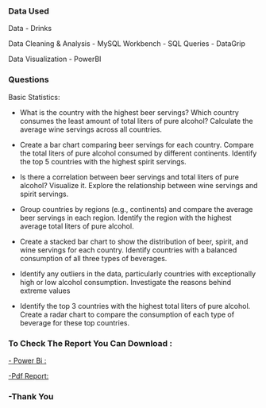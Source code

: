 ### Data Used
Data - Drinks 

Data Cleaning & Analysis - MySQL Workbench - SQL Queries - DataGrip

Data Visualization - PowerBI

### Questions

Basic Statistics:

- What is the country with the highest beer servings?
Which country consumes the least amount of total liters of pure alcohol?
Calculate the average wine servings across all countries.

- Create a bar chart comparing beer servings for each country.
Compare the total liters of pure alcohol consumed by different continents.
Identify the top 5 countries with the highest spirit servings.


- Is there a correlation between beer servings and total liters of pure alcohol? Visualize it.
Explore the relationship between wine servings and spirit servings.


- Group countries by regions (e.g., continents) and compare the average beer servings in each region.
Identify the region with the highest average total liters of pure alcohol.


- Create a stacked bar chart to show the distribution of beer, spirit, and wine servings for each country.
Identify countries with a balanced consumption of all three types of beverages.


- Identify any outliers in the data, particularly countries with exceptionally high or low alcohol consumption.
Investigate the reasons behind extreme values


- Identify the top 3 countries with the highest total liters of pure alcohol.
Create a radar chart to compare the consumption of each type of beverage for these top countries.

### To Check The Report You Can Download :

[- Power Bi :](https://github.com/FroCode/HR-Dashboard-MySQL-PowerBI/blob/main/HR%20Empolyee%20Report.pbix)

[-Pdf Report:](https://github.com/FroCode/Drinks-Analyst/blob/main/World%20Brew%20Trends.pdf)

### -Thank You
